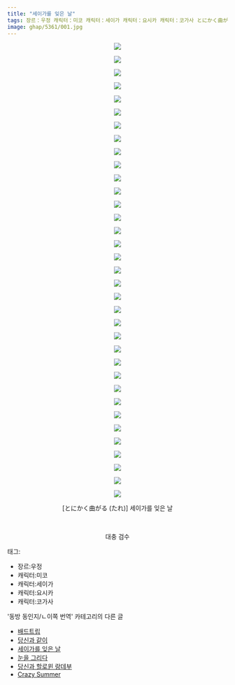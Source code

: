 ```yaml
---
title: "세이가를 잊은 날"
tags: 장르：우정 캐릭터：미코 캐릭터：세이가 캐릭터：요시카 캐릭터：코가사 とにかく曲がる たれ 동방_동인지／ㄴ이쪽_번역
image: ghap/5361/001.jpg
---
```

<div class="article">
<p style="text-align: center; clear: none; float: none;"><img src="{{ site.nasurl }}/ghap/5361/001.jpg"/></p>
<p style="text-align: center; clear: none; float: none;"><img src="{{ site.nasurl }}/ghap/5361/002.jpg"/></p>
<p style="text-align: center; clear: none; float: none;"><img src="{{ site.nasurl }}/ghap/5361/003.jpg"/></p>
<p style="text-align: center; clear: none; float: none;"><img src="{{ site.nasurl }}/ghap/5361/004.jpg"/></p>
<p style="text-align: center; clear: none; float: none;"><img src="{{ site.nasurl }}/ghap/5361/005.jpg"/></p>
<p style="text-align: center; clear: none; float: none;"><img src="{{ site.nasurl }}/ghap/5361/006.jpg"/></p>
<p style="text-align: center; clear: none; float: none;"><img src="{{ site.nasurl }}/ghap/5361/007.jpg"/></p>
<p style="text-align: center; clear: none; float: none;"><img src="{{ site.nasurl }}/ghap/5361/008.jpg"/></p>
<p style="text-align: center; clear: none; float: none;"><img src="{{ site.nasurl }}/ghap/5361/009.jpg"/></p>
<p style="text-align: center; clear: none; float: none;"><img src="{{ site.nasurl }}/ghap/5361/010.jpg"/></p>
<p style="text-align: center; clear: none; float: none;"><img src="{{ site.nasurl }}/ghap/5361/011.jpg"/></p>
<p style="text-align: center; clear: none; float: none;"><img src="{{ site.nasurl }}/ghap/5361/012.jpg"/></p>
<p style="text-align: center; clear: none; float: none;"><img src="{{ site.nasurl }}/ghap/5361/013.jpg"/></p>
<p style="text-align: center; clear: none; float: none;"><img src="{{ site.nasurl }}/ghap/5361/014.jpg"/></p>
<p style="text-align: center; clear: none; float: none;"><img src="{{ site.nasurl }}/ghap/5361/015.jpg"/></p>
<p style="text-align: center; clear: none; float: none;"><img src="{{ site.nasurl }}/ghap/5361/016.jpg"/></p>
<p style="text-align: center; clear: none; float: none;"><img src="{{ site.nasurl }}/ghap/5361/017.jpg"/></p>
<p style="text-align: center; clear: none; float: none;"><img src="{{ site.nasurl }}/ghap/5361/018.jpg"/></p>
<p style="text-align: center; clear: none; float: none;"><img src="{{ site.nasurl }}/ghap/5361/019.jpg"/></p>
<p style="text-align: center; clear: none; float: none;"><img src="{{ site.nasurl }}/ghap/5361/020.jpg"/></p>
<p style="text-align: center; clear: none; float: none;"><img src="{{ site.nasurl }}/ghap/5361/021.jpg"/></p>
<p style="text-align: center; clear: none; float: none;"><img src="{{ site.nasurl }}/ghap/5361/022.jpg"/></p>
<p style="text-align: center; clear: none; float: none;"><img src="{{ site.nasurl }}/ghap/5361/023.jpg"/></p>
<p style="text-align: center; clear: none; float: none;"><img src="{{ site.nasurl }}/ghap/5361/024.jpg"/></p>
<p style="text-align: center; clear: none; float: none;"><img src="{{ site.nasurl }}/ghap/5361/025.jpg"/></p>
<p style="text-align: center; clear: none; float: none;"><img src="{{ site.nasurl }}/ghap/5361/026.jpg"/></p>
<p style="text-align: center; clear: none; float: none;"><img src="{{ site.nasurl }}/ghap/5361/027.jpg"/></p>
<p style="text-align: center; clear: none; float: none;"><img src="{{ site.nasurl }}/ghap/5361/028.jpg"/></p>
<p style="text-align: center; clear: none; float: none;"><img src="{{ site.nasurl }}/ghap/5361/029.jpg"/></p>
<p style="text-align: center; clear: none; float: none;"><img src="{{ site.nasurl }}/ghap/5361/030.jpg"/></p>
<p style="text-align: center; clear: none; float: none;"><img src="{{ site.nasurl }}/ghap/5361/031.jpg"/></p>
<p style="text-align: center; clear: none; float: none;"><img src="{{ site.nasurl }}/ghap/5361/032.jpg"/></p>
<p style="text-align: center; clear: none; float: none;"><img src="{{ site.nasurl }}/ghap/5361/033.jpg"/></p>
<p style="text-align: center; clear: none; float: none;"><img src="{{ site.nasurl }}/ghap/5361/034.jpg"/></p>
<p style="text-align: center; clear: none; float: none;"><img src="{{ site.nasurl }}/ghap/5361/035.jpg"/></p>
<p style="text-align: center; clear: none; float: none;">[とにかく曲がる (たれ)] 세이가를 잊은 날</p>
<p style="text-align: center; clear: none; float: none;"><br/></p>
<p style="text-align: center; clear: none; float: none;">대충 검수</p>
</div><div class="tagTrail">
<p>태그: </p>
<ul>
<li>장르:우정</li>
<li>캐릭터:미코</li>
<li>캐릭터:세이가</li>
<li>캐릭터:요시카</li>
<li>캐릭터:코가사</li>
</ul>
</div><div class="another">
<p>'동방 동인지/ㄴ이쪽 번역' 카테고리의 다른 글</p>
<ul>
<li><a href="/2018-12-25-ghap_5415">배드트립</a></li>
<li><a href="/2018-12-23-ghap_5396">당신과 같이</a></li>
<li><a href="/2018-12-17-ghap_5361">세이가를 잊은 날</a></li>
<li><a href="/2018-12-11-ghap_5326">눈을 그리다</a></li>
<li><a href="/2018-10-31-ghap_4994">당신과 할로윈 랑데부</a></li>
<li><a href="/2018-10-26-ghap_4875">Crazy Summer</a></li>
</ul>
</div>
